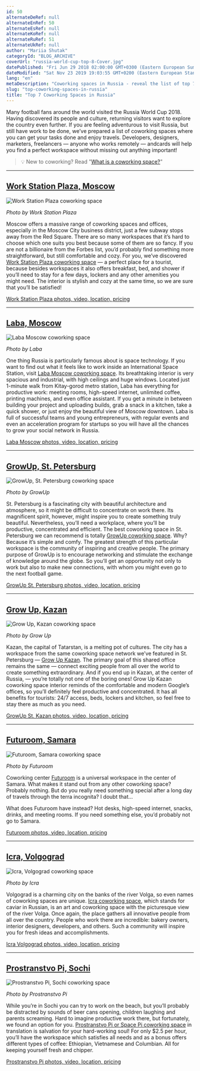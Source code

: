 ```yaml
---
id: 50
alternateDeRef: null
alternateEnRef: 50
alternateEsRef: null
alternateKoRef: null
alternateRuRef: 51
alternateUkRef: null
author: "Mariia Shutak"
categoryId: "BLOG_ARCHIVE"
coverUrl: "russia-world-cup-top-8-Cover.jpg"
datePublished: "Fri Jun 29 2018 02:00:00 GMT+0300 (Eastern European Summer Time)"
dateModified: "Sat Nov 23 2019 19:03:55 GMT+0200 (Eastern European Standard Time)"
lang: "en"
metaDescription: "Coworking spaces in Russia - reveal the list of top 7 coworking spaces where you can get your tasks done while enjoying travels across the country."
slug: "top-coworking-spaces-in-russia"
title: "Top 7 Coworking Spaces in Russia"
---
```


Many football fans around the world visited the Russia World Cup 2018. Having discovered its people and culture, returning visitors want to explore the country even further. If you are feeling adventurous to visit Russia, but still have work to be done, we’ve prepared a list of coworking spaces where you can get your tasks done and enjoy travels. Developers, designers, marketers, freelancers — anyone who works remotely — andcards will help you find a perfect workspace without missing out anything important!

> 💡 New to coworking? Read "[What is a coworking space?](https://andcards.com/blog/tips/what-is-a-coworking-space)"

---

## [Work Station Plaza, Moscow](https://coworkstation.ru/plaza)

![Work Station Plaza coworking space](https://s3.ap-northeast-2.amazonaws.com/blogs.andcards.com/russia-world-cup-top-8-WPS.jpg|height=400,width=800)

_Photo by Work Station Plaza_

Moscow offers a massive range of coworking spaces and offices, especially in the Moscow City business district, just a few subway stops away from the Red Square. There are so many workspaces that it’s hard to choose which one suits you best because some of them are so fancy. If you are not a billionaire from the Forbes list, you’d probably find something more straightforward, but still comfortable and cozy. For you, we’ve discovered [Work Station Plaza coworking space](https://coworkstation.ru/plaza) — a perfect place for a tourist, because besides workspaces it also offers breakfast, bed, and shower if you’ll need to stay for a few days, lockers and any other amenities you might need. The interior is stylish and cozy at the same time, so we are sure that you’ll be satisfied! 

[Work Station Plaza photos, video, location, pricing](https://coworkstation.ru/plaza)

---

## [Laba, Moscow](https://laba.moscow/)

![Laba Moscow coworking space](https://s3.ap-northeast-2.amazonaws.com/blogs.andcards.com/russia-world-cup-top-8-Laba.jpg|height=400,width=800)

_Photo by Laba_

One thing Russia is particularly famous about is space technology. If you want to find out what it feels like to work inside an International Space Station, visit [Laba Moscow coworking space](https://laba.moscow/). Its breathtaking interior is very spacious and industrial, with high ceilings and huge windows. Located just 1-minute walk from Kitay-gorod metro station, Laba has everything for productive work: meeting rooms, high-speed internet, unlimited coffee, printing machines, and even office assistant. If you get a minute in between building your project and uploading builds, grab a snack in a kitchen, take a quick shower, or just enjoy the beautiful view of Moscow downtown. Laba is full of successful teams and young entrepreneurs, with regular events and even an acceleration program for startups so you will have all the chances to grow your social network in Russia.

[Laba Moscow photos, video, location, pricing](https://laba.moscow/)

---

## [GrowUp, St. Petersburg](https://growup-coworking.ru/)

![GrowUp, St. Petersburg coworking space](https://s3.ap-northeast-2.amazonaws.com/blogs.andcards.com/russia-world-cup-top-8-GrowUp.jpg|height=400,width=800)

_Photo by GrowUp_

St. Petersburg is a fascinating city with beautiful architecture and atmosphere, so it might be difficult to concentrate on work there. Its magnificent spirit, however, might inspire you to create something truly beautiful. Nevertheless, you’ll need a workplace, where you’ll be productive, concentrated and efficient. The best coworking space in St. Petersburg we can recommend is totally [GrowUp coworking space](https://growup-coworking.ru/). Why? Because it’s simple and comfy. The greatest strength of this particular workspace is the community of inspiring and creative people. The primary purpose of GrowUp is to encourage networking and stimulate the exchange of knowledge around the globe. So you’ll get an opportunity not only to work but also to make new connections, with whom you might even go to the next football game.

[GrowUp St. Petersburg photos, video, location, pricing](https://growup-coworking.ru/)

---

## [Grow Up, Kazan](https://kzn.growup-coworking.ru/)
![Grow Up, Kazan coworking space](https://s3.ap-northeast-2.amazonaws.com/blogs.andcards.com/russia-world-cup-top-8-GUK.jpg|height=400,width=800)

_Photo by Grow Up_

Kazan, the capital of Tatarstan, is a melting pot of cultures. The city has a workspace from the same coworking space network we’ve featured in St. Petersburg — [Grow Up Kazan](https://kzn.growup-coworking.ru/). The primary goal of this shared office remains the same — connect exciting people from all over the world to create something extraordinary. And if you end up in Kazan, at the center of Russia, — you’re totally not one of the boring ones! Grow Up Kazan coworking space interior reminds of the comfortable and modern Google’s offices, so you’ll definitely feel productive and concentrated. It has all benefits for tourists: 24/7 access, beds, lockers and kitchen, so feel free to stay there as much as you need.

[GrowUp St. Kazan photos, video, location, pricing](https://kzn.growup-coworking.ru/)

---

## [Futuroom, Samara](http://futuroom-cw.ru/)

![Futuroom, Samara coworking space](https://s3.ap-northeast-2.amazonaws.com/blogs.andcards.com/russia-world-cup-top-8-FR.jpg|height=400,width=800)

_Photo by Futuroom_

Coworking center [Futuroom](http://futuroom-cw.ru/) is a universal workspace in the center of Samara. What makes it stand out from any other coworking space? Probably nothing. But do you really need something special after a long day of travels through the terra incognita? I doubt that...

What does Futuroom have instead? Hot desks, high-speed internet, snacks, drinks, and meeting rooms. If you need something else, you’d probably not go to Samara.

[Futuroom photos, video, location, pricing](http://futuroom-cw.ru/)

---

## [Icra, Volgograd](http://ikraspace.ru/)

![Icra, Volgograd coworking space](https://s3.ap-northeast-2.amazonaws.com/blogs.andcards.com/russia-world-cup-top-8-Icra.jpg|height=400,width=800)

_Photo by Icra_

Volgograd is a charming city on the banks of the river Volga, so even names of coworking spaces are unique. [Icra coworking space](http://ikraspace.ru/), which stands for caviar in Russian, is an art and coworking space with the picturesque view of the river Volga. Once again, the place gathers all innovative people from all over the country. People who work there are incredible: bakery owners, interior designers, developers, and others. Such a community will inspire you for fresh ideas and accomplishments.

[Icra Volgograd photos, video, location, pricing](http://ikraspace.ru/)

---

## [Prostranstvo Pi, Sochi](https://coworkingsochi.ru/)

![ Prostranstvo Pi, Sochi coworking space](https://s3.ap-northeast-2.amazonaws.com/blogs.andcards.com/russia-world-cup-top-8-PPS.jpg|height=400,width=800)

_Photo by Prostranstvo Pi_

While you’re in Sochi you can try to work on the beach, but you’ll probably be distracted by sounds of beer cans opening, children laughing and parents screaming. Hard to imagine productive work there, but fortunately, we found an option for you. [Prostranstvo Pi or Space Pi coworking space](https://coworkingsochi.ru/) in translation is salvation for your hard-working soul! For only $2.5 per hour, you’ll have the workspace which satisfies all needs and as a bonus offers different types of coffee: Ethiopian, Vietnamese and Columbian. All for keeping yourself fresh and chipper.

[Prostranstvo Pi photos, video, location, pricing](https://coworkingsochi.ru/)

